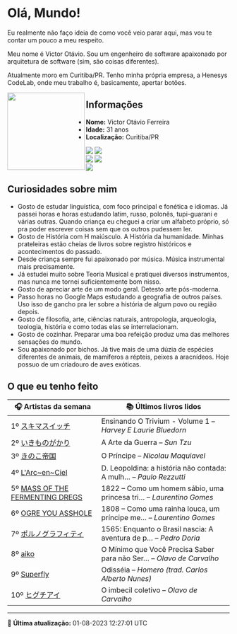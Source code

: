 # Olá, Mundo!

Eu realmente não faço ideia de como você veio parar aqui, mas vou te contar um pouco a meu respeito.

Meu nome é Victor Otávio. Sou um engenheiro de software apaixonado por arquitetura de software (sim, são coisas diferentes).

Atualmente moro em Curitiba/PR. Tenho minha própria empresa, a Henesys CodeLab, onde meu trabalho é, basicamente, apertar botões.

<img align="left" src="https://github.com/vctrtvfrrr/vctrtvfrrr/raw/master/octocat.png" alt="" width="175" />

## Informações

- **Nome:** Victor Otávio Ferreira
- **Idade:** 31 anos
- **Localização:** Curitiba/PR

[![](https://img.shields.io/badge/LinkedIn-victorotavio-blue)](https://www.linkedin.com/in/victorotavio/) [![](https://img.shields.io/badge/Twitter-@vctrtvfrrr-blue)](https://twitter.com/vctrtvfrrr)  
[![](https://img.shields.io/badge/GitHub-vctrtvfrrr-24292e)](https://github.com/vctrtvfrrr) [![](https://img.shields.io/badge/GitLab-vctrtvfrrr-ec5d16)](https://gitlab.com/vctrtvfrrr)  
[![](https://img.shields.io/badge/Email-victor@otavioferreira.com.br-red)](mailto:victor@otavioferreira.com.br)  

## Curiosidades sobre mim

-   Gosto de estudar linguística, com foco principal e fonética e idiomas. Já passei horas e horas estudando latim, russo, polonês, tupi-guarani e várias outras. Quando criança eu cheguei a criar um alfabeto próprio, só pra poder escrever coisas sem que os outros pudessem ler.
-   Gosto de História com H maiúsculo. A História da humanidade. Minhas prateleiras estão cheias de livros sobre registro históricos e acontecimentos do passado.
-   Desde criança sempre fui apaixonado por música. Música instrumental mais precisamente.
-   Já estudei muito sobre Teoria Musical e pratiquei diversos instrumentos, mas nunca me tornei suficientemente bom nisso.
-   Gosto de apreciar arte de um modo geral. Detesto arte pós-moderna.
-   Passo horas no Google Maps estudando a geografia de outros países. Uso isso de gancho pra ler sobre a história de algum povo ou região depois.
-   Gosto de filosofia, arte, ciências naturais, antropologia, arqueologia, teologia, história e como todas elas se interrelacionam.
-   Gosto de cozinhar. Preparar uma boa refeição produz uma das melhores sensações do mundo.
-   Sou apaixonado por bichos. Já tive mais de uma dúzia de espécies diferentes de animais, de mamiferos a répteis, peixes a aracnídeos. Hoje possuo de um criadouro de aves exóticas.


## O que eu tenho feito

|                                                        🎧 Artistas da semana                                                         |                      📚 Últimos livros lidos                      |
|--------------------------------------------------------------------------------------------------------------------------------------|-------------------------------------------------------------------|
| 1º [スキマスイッチ](https://www.last.fm/music/%E3%82%B9%E3%82%AD%E3%83%9E%E3%82%B9%E3%82%A4%E3%83%83%E3%83%81)                       | Ensinando O Trivium - Volume 1	–	_Harvey E Laurie Bluedorn_         |
| 2º [いきものがかり](https://www.last.fm/music/%E3%81%84%E3%81%8D%E3%82%82%E3%81%AE%E3%81%8C%E3%81%8B%E3%82%8A)                       | A Arte da Guerra	–	_Sun Tzu_                                        |
| 3º [きのこ帝国](https://www.last.fm/music/%E3%81%8D%E3%81%AE%E3%81%93%E5%B8%9D%E5%9B%BD)                                             | O Príncipe	–	_Nicolau Maquiavel_                                    |
| 4º [L'Arc~en~Ciel](https://www.last.fm/music/L%27Arc~en~Ciel)                                                                        | D. Leopoldina: a história não contada: A mulh…	–	_Paulo Rezzutti_   |
| 5º [MASS OF THE FERMENTING DREGS](https://www.last.fm/music/MASS+OF+THE+FERMENTING+DREGS)                                            | 1822 – Como um homem sábio, uma princesa tri…	–	_Laurentino Gomes_  |
| 6º [OGRE YOU ASSHOLE](https://www.last.fm/music/OGRE+YOU+ASSHOLE)                                                                    | 1808 – Como uma rainha louca, um príncipe me…	–	_Laurentino Gomes_  |
| 7º [ポルノグラフィティ](https://www.last.fm/music/%E3%83%9D%E3%83%AB%E3%83%8E%E3%82%B0%E3%83%A9%E3%83%95%E3%82%A3%E3%83%86%E3%82%A3) | 1565: Enquanto o Brasil nascia: A aventura de p…	–	_Pedro Doria_    |
| 8º [aiko](https://www.last.fm/music/aiko)                                                                                            | O Mínimo que Você Precisa Saber para não Ser…	–	_Olavo de Carvalho_ |
| 9º [Superfly](https://www.last.fm/music/Superfly)                                                                                    | Odisséia	–	_Homero (trad. Carlos Alberto Nunes)_                    |
| 10º [ヒグチアイ](https://www.last.fm/music/%E3%83%92%E3%82%B0%E3%83%81%E3%82%A2%E3%82%A4)                                            | O imbecil coletivo	–	_Olavo de Carvalho_                            |


---

🚀 **Última atualização:** 01-08-2023 12:27:01 UTC